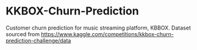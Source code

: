 # KKBOX-Churn-Prediction
Customer churn prediction for music streaming platform, KBBOX.
Dataset sourced from https://www.kaggle.com/competitions/kkbox-churn-prediction-challenge/data
